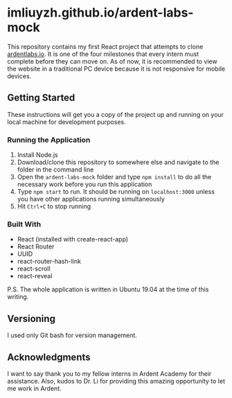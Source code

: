 # imliuyzh.github.io/ardent-labs-mock
This repository contains my first React project that attempts to clone [ardentlabs.io](ardentlabs.io). It is one of the four milestones that every intern must complete before they can move on. As of now, it is recommended to view the website in a traditional PC device because it is not responsive for mobile devices.

## Getting Started
These instructions will get you a copy of the project up and running on your local machine for development purposes.

### Running the Application
1. Install Node.js
2. Download/clone this repository to somewhere else and navigate to the folder in the command line
3. Open the `ardent-labs-mock` folder and type `npm install` to do all the necessary work before you run this application
4. Type `npm start` to run. It should be running on `localhost:3000` unless you have other applications running simultaneously
5. Hit `Ctrl+C` to stop running

### Built With
- React (installed with create-react-app)
- React Router
- UUID
- react-router-hash-link
- react-scroll
- react-reveal

P.S. The whole application is written in Ubuntu 19.04 at the time of this writing.

## Versioning
I used only Git bash for version management.

## Acknowledgments
I want to say thank you to my fellow interns in Ardent Academy for their assistance. Also, kudos to Dr. Li for providing this amazing opportunity to let me work in Ardent.
